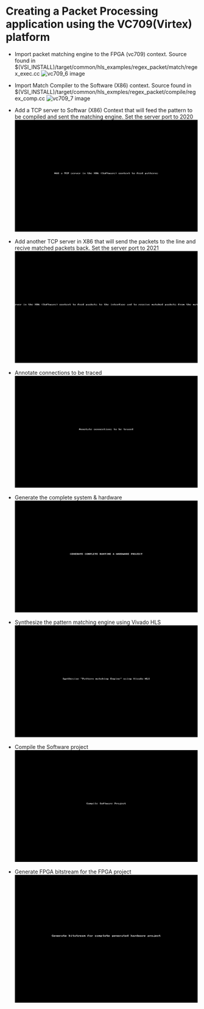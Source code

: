 # Creating a Packet Processing application using the VC709(Virtex) platform

* Import packet matching engine to the FPGA (vc709) context.
  Source found in $(VSI_INSTALL)/target/common/hls_examples/regex_packet/match/regex_exec.cc
 ![vc709_6 image](/img/vc709_regex_5.gif)

* Import Match Compiler to the Software (X86) context.
  Source found in $(VSI_INSTALL)/target/common/hls_exmples/regex_packet/compile/regex_comp.cc
 ![vc709_7 image](/img/vc709_regex_6.gif)


* Add a TCP server to Softwar (X86) Context that will feed the pattern to be compiled
  and sent the matching engine. Set the server port to 2020
 ![vc709_8 image](/img/vc709_regex_7.gif)

* Add another TCP server in X86 that will send the packets to the line and recive matched
  packets back. Set the server port to 2021
 ![vc709_9 image](/img/vc709_regex_8.gif)

* Annotate connections to be traced
 ![vc709_10 image](/img/vc709_regex_9.gif)

* Generate the complete system & hardware
 ![vc709_11 image](/img/vc709_regex_10.gif)

* Synthesize the pattern matching engine using Vivado HLS
 ![vc709_12 image](/img/vc709_regex_11.gif)

* Compile the Software project
 ![vc709_13 image](/img/vc709_regex_12.gif)

* Generate FPGA bitstream for the FPGA project
 ![vc709_14 image](/img/vc709_regex_13.gif)
